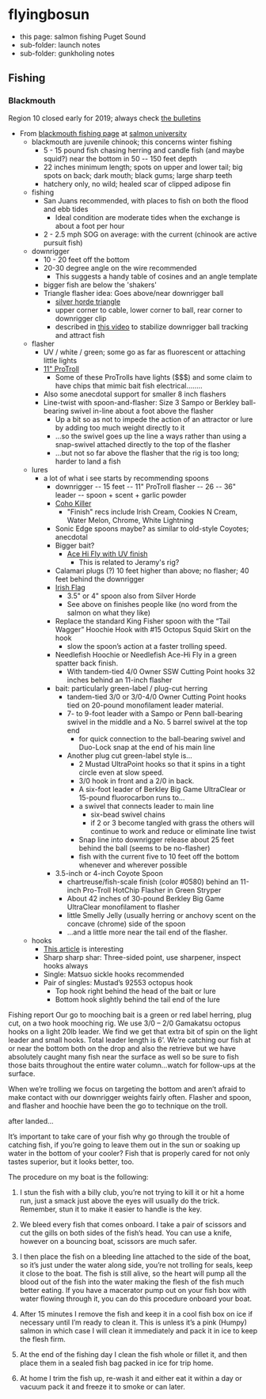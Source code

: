 # flyingbosun


* this page: salmon fishing Puget Sound
* sub-folder: launch notes
* sub-folder: gunkholing notes


## Fishing

### Blackmouth

Region 10 closed early for 2019; always check [the bulletins](https://fortress.wa.gov/dfw/erules/efishrules/rules_current_order_by_date.j)
 

* From [blackmouth fishing page](http://salmonuniversity.com/archives/444) at [salmon university](http://salmonuniversity.com)
  * blackmouth are juvenile chinook; this concerns winter fishing
    * 5 - 15 pound fish chasing herring and candle fish (and maybe squid?) near the bottom in 50 -- 150 feet depth
    * 22 inches minimum length; spots on upper and lower tail; big spots on back; dark mouth; black gums; large sharp teeth
    * hatchery only, no wild; healed scar of clipped adipose fin
  * fishing
    * San Juans recommended, with places to fish on both the flood and ebb tides
      * Ideal condition are moderate tides when the exchange is about a foot per hour
    * 2 - 2.5 mph SOG on average: with the current (chinook are active pursuit fish)
  * downrigger
    * 10 - 20 feet off the bottom
    * 20-30 degree angle on the wire recommended
      * This suggests a handy table of cosines and an angle template
    * bigger fish are below the 'shakers'
    * Triangle flasher idea: Goes above/near downrigger ball
      * [silver horde triangle](https://www.amazon.com/Silver-Horde-13-Rudder-Flasher/dp/B00SZ4YUHM/ref=sr_1_3?keywords=silver+horde+flasher&qid=1547999629&s=Sports+%26+Outdoors&sr=1-3)
      * upper corner to cable, lower corner to ball, rear corner to downrigger clip
      * described in [this video](https://youtu.be/jUFoPzkyNKE) to stabilize downrigger ball tracking and attract fish
  * flasher
    * UV / white / green; some go as far as fluorescent or attaching little lights
    * [11" ProTroll](https://www.amazon.com/inch-Pro-Troll-Hot-Chip-Flashers/dp/B00D989JJI/ref=sr_1_14?keywords=flasher+protroll&qid=1548000400&s=Sports+%26+Outdoors&sr=1-14)
      * Some of these ProTrolls have lights ($$$) and some claim to have chips that mimic bait fish electrical........
    * Also some anecdotal support for smaller 8 inch flashers
    * Line-twist with spoon-and-flasher: Size 3 Sampo or Berkley ball-bearing swivel in-line about a foot above the flasher 
      * Up a bit so as not to impede the action of an attractor or lure by adding too much weight directly to it
      * ...so the swivel goes up the line a ways rather than using a snap-swivel attached directly to the top of the flasher
      * ...but not so far above the flasher that the rig is too long; harder to land a fish
  * lures
    * a lot of what i see starts by recommending spoons
      * downrigger -- 15 feet -- 11" ProTroll flasher -- 26 -- 36" leader -- spoon + scent + garlic powder
      * [Coho Killer](https://www.amazon.com/gp/product/B0778YSFJH/ref=ox_sc_saved_title_2?smid=AGEU5BOCQ1AB8&psc=1)
        * "Finish" recs include Irish Cream, Cookies N Cream, Water Melon, Chrome, White Lightning
      * Sonic Edge spoons maybe? as similar to old-style Coyotes; anecdotal
      * Bigger bait? 
        * [Ace Hi Fly with UV finish](https://www.amazon.com/Silver-Horde-Ace-Fly-Lures/dp/B00AU5W72E/ref=sr_1_2?keywords=ace+hi+fly&qid=1547854281&s=Sports+%26+Outdoors&sr=1-2-catcorr)
          * This is related to Jeramy's rig?
      * Calamari plugs (?) 10 feet higher than above; no flasher; 40 feet behind the downrigger
      * [Irish Flag](https://www.amazon.com/gp/product/B00CZDPK0U/ref=ox_sc_saved_title_1?smid=A3UMG32GFS0Y7X&psc=1) 
        * 3.5" or 4" spoon also from Silver Horde
        * See above on finishes people like (no word from the salmon on what they like)
      * Replace the standard King Fisher spoon with the “Tail Wagger” Hoochie Hook with #15 Octopus Squid Skirt on the hook
        * slow the spoon’s action at a faster trolling speed.
      * Needlefish Hoochie or Needlefish Ace-Hi Fly in a green spatter back finish. 
        * With tandem-tied 4/0 Owner SSW Cutting Point hooks 32 inches behind an 11-inch flasher
      * bait: particularly green-label / plug-cut herring
        * tandem-tied 3/0 or 3/0-4/0 Owner Cutting Point hooks tied on 20-pound monofilament leader material.       
        * 7- to 9-foot leader with a Sampo or Penn ball-bearing swivel in the middle and a No. 5 barrel swivel at the top end
          * for quick connection to the ball-bearing swivel and Duo-Lock snap at the end of his main line
        * Another plug cut green-label style is...
          * 2 Mustad UltraPoint hooks so that it spins in a tight circle even at slow speed. 
          * 3/0 hook in front and a 2/0 in back. 
          * A six-foot leader of Berkley Big Game UltraClear or 15-pound fluorocarbon runs to...
          * a swivel that connects leader to main line
            * six-bead swivel chains 
            * if 2 or 3 become tangled with grass the others will continue to work and reduce or eliminate line twist
          * Snap line into downrigger release about 25 feet behind the ball (seems to be no-flasher)
          * fish with the current five to 10 feet off the bottom whenever and wherever possible 
      * 3.5-inch or 4-inch Coyote Spoon 
        * chartreuse/fish-scale finish (color #0580) behind an 11-inch Pro-Troll HotChip Flasher in Green Stryper
        * About 42 inches of 30-pound Berkley Big Game UltraClear monofilament to flasher
        * little Smelly Jelly (usually herring or anchovy scent on the concave (chrome) side of the spoon
        * ...and a little more near the tail end of the flasher.
  * hooks
    * [This article](http://salmonuniversity.com/archives/3736) is interesting
    * Sharp sharp shar: Three-sided point, use sharpener, inspect hooks always
    * Single: Matsuo sickle hooks recommended
    * Pair of singles: Mustad’s 92553 octopus hook
      * Top hook right behind the head of the bait or lure
      * Bottom hook slightly behind the tail end of the lure
      

Fishing report 
Our go to mooching bait is a green or red label herring, plug cut, on a two hook mooching rig. We use 3/0 – 2/0 Gamakatsu octopus hooks on a light 20lb leader. We find we get that extra bit of spin on the light leader and small hooks. Total leader length is 6’. We’re catching our fish at or near the bottom both on the drop and also the retrieve but we have absolutely caught many fish near the surface as well so be sure to fish those baits throughout the entire water column…watch for follow-ups at the surface.

When we’re trolling we focus on targeting the bottom and aren’t afraid to make contact with our downrigger weights fairly often. Flasher and spoon, and flasher and hoochie have been the go to technique on the troll.


after landed...

It’s important to take care of your fish why go through the trouble of catching fish, if you’re going to leave them out in the sun or soaking up water in the bottom of your cooler? Fish that is properly cared for not only tastes superior, but it looks better, too.

The procedure on my boat is the following:

1. I stun the fish with a billy club, you’re not trying to kill it or hit a home run, just a smack just above the eyes will usually do the trick. Remember, stun it to make it easier to handle is the key.

2. We bleed every fish that comes onboard. I take a pair of scissors and cut the gills on both sides of the fish’s head. You can use a knife, however on a bouncing boat, scissors are much safer.

3. I then place the fish on a bleeding line attached to the side of the boat, so it’s just under the water along side, you’re not trolling for seals, keep it close to the boat. The fish is still alive, so the heart will pump all the blood out of the fish into the water making the flesh of the fish much better eating. If you have a macerator pump out on your fish box with water flowing through it, you can do this procedure onboard your boat.

4. After 15 minutes I remove the fish and keep it in a cool fish box on ice if necessary until I’m ready to clean it. This is unless it’s a pink (Humpy) salmon in which case I will clean it immediately and pack it in ice to keep the flesh firm.

5. At the end of the fishing day I clean the fish whole or fillet it, and then place them in a sealed fish bag packed in ice for trip home.

6. At home I trim the fish up, re-wash it and either eat it within a day or vacuum pack it and freeze it to smoke or can later.

